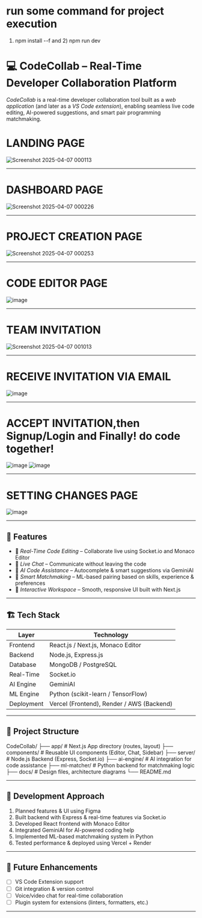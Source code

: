 # run some command for project execution
1) npm install --f  and 2) npm run dev
                     
# 💻 CodeCollab – Real-Time Developer Collaboration Platform

*CodeCollab* is a real-time developer collaboration tool built as a *web application* (and later as a *VS Code extension*), enabling seamless live code editing, AI-powered suggestions, and smart pair programming matchmaking.

# LANDING PAGE
![Screenshot 2025-04-07 000113](https://github.com/user-attachments/assets/bcaf4cce-a5c9-4f86-a890-7e41f1305270)

---
# DASHBOARD PAGE
![Screenshot 2025-04-07 000226](https://github.com/user-attachments/assets/dd1aed67-60bd-4457-8ccc-42ee1f1cd4ba)

---
# PROJECT CREATION PAGE
![Screenshot 2025-04-07 000253](https://github.com/user-attachments/assets/fddecdd3-ea22-4a31-a9c4-11693518302a)

---
# CODE EDITOR PAGE
![image](https://github.com/user-attachments/assets/04b937f5-72b0-46ec-9596-0a8517721c4e)

---
# TEAM INVITATION
![Screenshot 2025-04-07 001013](https://github.com/user-attachments/assets/2013a013-dab5-4cf1-9fed-858199341e63)

---
# RECEIVE INVITATION VIA EMAIL
![image](https://github.com/user-attachments/assets/48774592-426b-4857-bc1f-65723ee3532a)

---
# ACCEPT INVITATION,then Signup/Login and Finally! do code together!
![image](https://github.com/user-attachments/assets/98d557c0-e2c5-43fb-b85a-2f252039c6e3)
![image](https://github.com/user-attachments/assets/abde2e29-a0a6-474c-bf6f-f15872446377)

---
# SETTING CHANGES PAGE
![image](https://github.com/user-attachments/assets/4d61e3d2-6005-41ac-a0af-ac04923b35dc)

---

## 🚀 Features

- 🔄 *Real-Time Code Editing* – Collaborate live using Socket.io and Monaco Editor  
- 💬 *Live Chat* – Communicate without leaving the code  
- 🤖 *AI Code Assistance* – Autocomplete & smart suggestions via GeminiAI
- 🧠 *Smart Matchmaking* – ML-based pairing based on skills, experience & preferences  
- 🧩 *Interactive Workspace* – Smooth, responsive UI built with Next.js  

---

## 🏗 Tech Stack

| Layer       | Technology                      |
|------------|----------------------------------|
| Frontend   | React.js / Next.js, Monaco Editor |
| Backend    | Node.js, Express.js               |
| Database   | MongoDB / PostgreSQL              |
| Real-Time  | Socket.io                         |
| AI Engine  | GeminiAI           |
| ML Engine  | Python (scikit-learn / TensorFlow)|
| Deployment | Vercel (Frontend), Render / AWS (Backend) |

---

## 📂 Project Structure


CodeCollab/
├── app/             # Next.js App directory (routes, layout)
├── components/      # Reusable UI components (Editor, Chat, Sidebar)
├── server/          # Node.js Backend (Express, Socket.io)
├── ai-engine/       # AI integration for code assistance
├── ml-matcher/      # Python backend for matchmaking logic
├── docs/            # Design files, architecture diagrams
└── README.md


---

## 🧭 Development Approach

1. Planned features & UI using Figma  
2. Built backend with Express & real-time features via Socket.io  
3. Developed React frontend with Monaco Editor  
4. Integrated GeminiAI for AI-powered coding help  
5. Implemented ML-based matchmaking system in Python  
6. Tested performance & deployed using Vercel + Render  

---

## 📌 Future Enhancements

- [ ] VS Code Extension support  
- [ ] Git integration & version control  
- [ ] Voice/video chat for real-time collaboration  
- [ ] Plugin system for extensions (linters, formatters, etc.)

---


